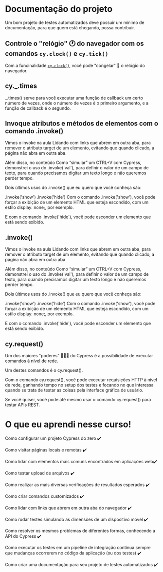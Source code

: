 # Documentação do projeto

Um bom projeto de testes automatizados deve possuir um mínimo de documentação, para que quem está chegando, possa contribuir.

## Controle o "relógio" 🕐 do navegador com os comandos `cy.clock()` e `cy.tick()`

Com a funcinalidade [`cy.clock()`](https://on.cypress.io/clock), você pode "congelar" 🧊 o relógio do navegador.

## cy._.times

_.times() serve para você executar uma função de callback um certo número de vezes, onde o número de vezes é o primeiro argumento, e a função de callback é o segundo.

## Invoque atributos e métodos de elementos com o comando .invoke()

Vimos o invoke na aula Lidando com links que abrem em outra aba, para remover o atributo target de um elemento, evitando que quando clicado, a página não abra em outra aba.

Além disso, no conteúdo Como “simular” um CTRL+V com Cypress, demonstrei o uso do .invoke('val'), para definir o valor de um campo de texto, para quando precisamos digitar um texto longo e não queremos perder tempo.

Dois últimos usos do .invoke() que eu quero que você conheça são:

.invoke('show')
.invoke('hide')
Com o comando .invoke('show'), você pode forçar a exibição de um elemento HTML que esteja escondido, com um estilo display: none;, por exemplo.

E com o comando .invoke('hide'), você pode esconder um elemento que está sendo exibido.

## .invoke()

Vimos o invoke na aula Lidando com links que abrem em outra aba, para remover o atributo target de um elemento, evitando que quando clicado, a página não abra em outra aba.

Além disso, no conteúdo Como “simular” um CTRL+V com Cypress, demonstrei o uso do .invoke('val'), para definir o valor de um campo de texto, para quando precisamos digitar um texto longo e não queremos perder tempo.

Dois últimos usos do .invoke() que eu quero que você conheça são:

.invoke('show')
.invoke('hide')
Com o comando .invoke('show'), você pode forçar a exibição de um elemento HTML que esteja escondido, com um estilo display: none;, por exemplo.

E com o comando .invoke('hide'), você pode esconder um elemento que está sendo exibido.

## cy.request()

Um dos maiores "poderes" 🦸🏽‍♂️ do Cypress é a possibilidade de executar comandos à nível de rede.

Um destes comandos é o cy.request().

Com o comando cy.request(), você pode executar requisições HTTP à nível de rede, ganhando tempo no setup dos testes e focando no que interessa quando se trata de testar as coisas pela interface gráfica de usuário.

Se você quiser, você pode até mesmo usar o comando cy.request() para testar APIs REST.

# O que eu aprendi nesse curso!

Como configurar um projeto Cypress do zero ✔️

Como visitar páginas locais e remotas ✔️

Como lidar com elementos mais comuns encontrados em aplicações web✔️

Como testar upload de arquivos ✔️

Como realizar as mais diversas verificações de resultados esperados ✔️

Como criar comandos customizados ✔️

Como lidar com links que abrem em outra aba do navegador ✔️

Como rodar testes simulando as dimensões de um dispositivo móvel ✔️

Como resolver os mesmos problemas de diferentes formas, conhecendo a API do Cypress ✔️

Como executar os testes em um pipeline de integração contínua sempre que mudanças ocorrerem no código da aplicação (ou dos testes) ✔️

Como criar uma documentação para seu projeto de testes automatizados ✔️
